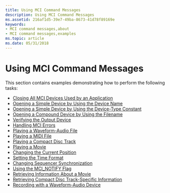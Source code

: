 ```yaml
---
title: Using MCI Command Messages
description: Using MCI Command Messages
ms.assetid: 216af1d5-39e7-49ba-8673-41d78f89169e
keywords:
- MCI command messages,about
- MCI command messages,examples
ms.topic: article
ms.date: 05/31/2018
---
```


# Using MCI Command Messages

This section contains examples demonstrating how to perform the following tasks:

-   [Closing All MCI Devices Used by an Application](closing-all-mci-devices-used-by-an-application.md)
-   [Opening a Simple Device by Using the Device Name](opening-a-simple-device-by-using-the-device-name.md)
-   [Opening a Simple Device by Using the Device-Type Constant](opening-a-simple-device-by-using-the-device-type-constant.md)
-   [Opening a Compound Device by Using the Filename](opening-a-compound-device-by-using-the-filename.md)
-   [Verifying the Output Device](verifying-the-output-device.md)
-   [Handling MCI Errors](handling-mci-errors.md)
-   [Playing a Waveform-Audio File](playing-a-waveform-audio-file.md)
-   [Playing a MIDI File](playing-a-midi-file.md)
-   [Playing a Compact Disc Track](playing-a-compact-disc-track.md)
-   [Playing a Movie](playing-a-movie.md)
-   [Changing the Current Position](changing-the-current-position.md)
-   [Setting the Time Format](setting-the-time-format.md)
-   [Changing Sequencer Synchronization](changing-sequencer-synchronization.md)
-   [Using the MCI\_NOTIFY Flag](using-the-mci-notify-flag.md)
-   [Retrieving Information About a Movie](retrieving-information-about-a-movie.md)
-   [Retrieving Compact Disc Track-Specific Information](retrieving-compact-disc-track-specific-information.md)
-   [Recording with a Waveform-Audio Device](recording-with-a-waveform-audio-device.md)

 

 




